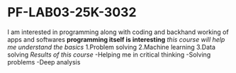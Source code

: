 # PF-LAB03-25K-3032
I am interested in programming along with coding and backhand working of apps and softwares 
**programming itself is interesting**
*this course will help me understand the basics*
1.Problem solving
2.Machine learning
3.Data solving
*Results of this course*
-Helping me in critical thinking
-Solving problems 
-Deep analysis 
